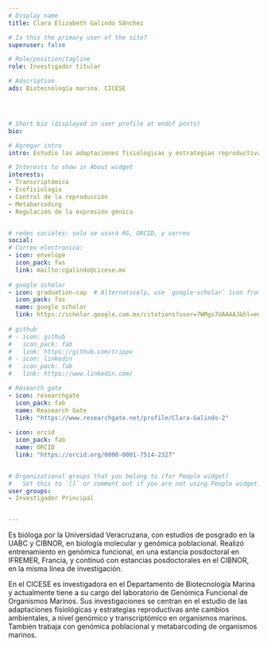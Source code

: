 ```yaml
---
# Display name
title: Clara Elizabeth Galindo Sánchez

# Is this the primary user of the site?
superuser: false

# Role/position/tagline
role: Investigador titular

# Adscription
ads: Biotecnología marina. CICESE




# Short bio (displayed in user profile at endof posts)
bio: 

# Agregar intro
intro: Estudio las adaptaciones fisiológicas y estrategias reproductivas ante el cambio climático, a nivel genómico y transcriptómico principalmente en invertebrados marinos

# Interests to show in About widget
interests:
- Transcriptómica
- Ecofisiología
- Control de la reproducción
- Metabarcoding
- Regulación de la expresión génica


# redes sociales: solo se usará RG, ORCID, y correo
social:
# Correo electronico:
- icon: envelope
  icon_pack: fas
  link: mailto:cgalindo@cicese.mx
  
# google scholar
- icon: graduation-cap  # Alternatively, use `google-scholar` icon from `ai` icon pack
  icon_pack: fas
  name: google scholar
  link: https://scholar.google.com.mx/citations?user=7WMgs7UAAAAJ&hl=en&oi=ao
  
# github
# - icon: github
#   icon_pack: fab
#   link: https://github.com/trippv
# - icon: linkedin
#   icon_pack: fab
#   link: https://www.linkedin.com/

# Research gate
- icon: researchgate
  icon_pack: fab
  name: Reasearch Gate
  link: "https://www.researchgate.net/profile/Clara-Galindo-2"
  
- icon: orcid
  icon_pack: fab
  name: ORCID
  link: "https://orcid.org/0000-0001-7514-2327"


# Organizational groups that you belong to (for People widget)
#   Set this to `[]` or comment out if you are not using People widget.
user_groups:
- Investigador Principal


---
```


Es bióloga por la Universidad Veracruzana, con estudios de posgrado en la UABC y CIBNOR, en biología molecular y genómica poblacional. Realizó entrenamiento en genómica funcional, en una estancia posdoctoral en IFREMER, Francia, y continuó con estancias posdoctorales en el CIBNOR, en la misma línea de investigación.

En el CICESE es investigadora en el Departamento de Biotecnología Marina y actualmente tiene a su cargo del laboratorio de Genómica Funcional de Organismos Marinos. Sus investigaciones se centran en el estudio de las adaptaciones fisiológicas y estrategias reproductivas ante cambios ambientales, a nivel genómico y transcriptómico en organismos marinos. También trabaja con genómica poblacional y metabarcoding de organismos marinos.
